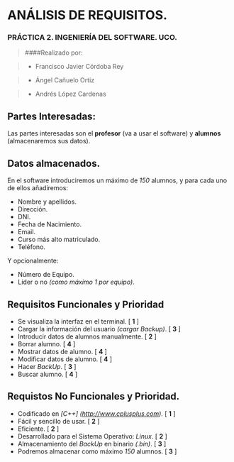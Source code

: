 # ANÁLISIS DE REQUISITOS.

### PRÁCTICA 2. INGENIERÍA DEL SOFTWARE. UCO.
> ####Realizado por:

> * Francisco Javier Córdoba Rey

> * Ángel Cañuelo Ortiz

> * Andrés López Cardenas


## Partes Interesadas:
Las partes interesadas son el **profesor** (va a usar el software) y **alumnos** (almacenaremos sus datos).

## Datos almacenados.

En el software introduciremos un máximo de _150_ alumnos, y para cada uno de ellos añadiremos:

* Nombre y apellidos.
* Dirección.
* DNI.
* Fecha de Nacimiento.
* Email.
* Curso más alto matriculado.
* Teléfono.

Y opcionalmente:

* Número de Equipo.
* Líder o no _(como máximo 1 por equipo)_.

## Requisitos Funcionales y Prioridad
* Se visualiza la interfaz en el terminal. [ **1** ]
* Cargar la información del usuario _(cargar Backup)_. [ **3** ]
* Introducir datos de alumnos manualmente. [ **2** ]
* Borrar alumno. [ **4** ]
* Mostrar datos de alumno. [ **4** ]
* Modificar datos de alumno. [ **4** ]
* Hacer _BackUp_. [ **3** ]
* Buscar alumno. [ **4** ]

## Requistos No Funcionales y Prioridad.
* Codificado en _[C++] (http://www.cplusplus.com)._ [ **1** ]
* Fácil y sencillo de usar. [ **2** ]
* Eficiente. [ **2** ]
* Desarrollado para el Sistema Operativo: _Linux_. [ **2** ]
* Almacenamiento del _BackUp_ en binario _(.bin)_. [ **3** ]
* Podremos almacenar como máximo _150_ alumnos. [ **3** ]
